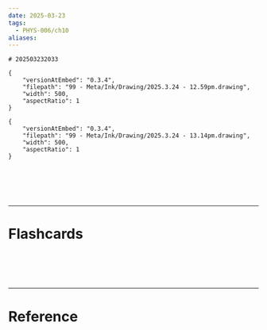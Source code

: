 ```yaml
---
date: 2025-03-23
tags:
  - PHYS-006/ch10
aliases:
---
```

	# 202503232033

```handdrawn-ink
{
	"versionAtEmbed": "0.3.4",
	"filepath": "99 - Meta/Ink/Drawing/2025.3.24 - 12.59pm.drawing",
	"width": 500,
	"aspectRatio": 1
}
```

```handdrawn-ink
{
	"versionAtEmbed": "0.3.4",
	"filepath": "99 - Meta/Ink/Drawing/2025.3.24 - 13.14pm.drawing",
	"width": 500,
	"aspectRatio": 1
}
```



# ‌
---
# Flashcards


# ‌
---
# Reference
